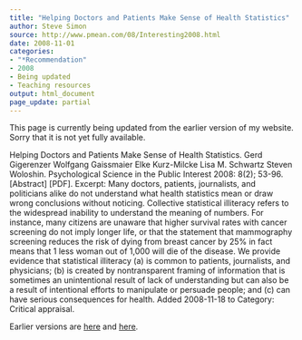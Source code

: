 ```yaml
---
title: "Helping Doctors and Patients Make Sense of Health Statistics"
author: Steve Simon
source: http://www.pmean.com/08/Interesting2008.html
date: 2008-11-01
categories:
- "*Recommendation"
- 2008
- Being updated
- Teaching resources
output: html_document
page_update: partial
---
```

This page is currently being updated from the earlier version of my website. Sorry that it is not yet fully available.

Helping Doctors and Patients Make Sense of Health Statistics. Gerd Gigerenzer Wolfgang Gaissmaier Elke Kurz-Milcke Lisa M. Schwartz Steven Woloshin. Psychological Science in the Public Interest 2008: 8(2); 53-96. [Abstract] [PDF]. Excerpt: Many doctors, patients, journalists, and politicians alike do not understand what health statistics mean or draw wrong conclusions without noticing. Collective statistical illiteracy refers to the widespread inability to understand the meaning of numbers. For instance, many citizens are unaware that higher survival rates with cancer screening do not imply longer life, or that the statement that mammography screening reduces the risk of dying from breast cancer by 25% in fact means that 1 less woman out of 1,000 will die of the disease. We provide evidence that statistical illiteracy (a) is common to patients, journalists, and physicians; (b) is created by nontransparent framing of information that is sometimes an unintentional result of lack of understanding but can also be a result of intentional efforts to manipulate or persuade people; and (c) can have serious consequences for health. Added 2008-11-18 to Category: Critical appraisal.

<!---More--->

Earlier versions are [here][sim1] and [here][sim2].

[sim1]: http://www.pmean.com/08/Interesting2008.html
[sim2]: http://new.pmean.com/health-statistics/
